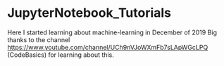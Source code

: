 # JupyterNotebook_Tutorials
Here I started learning about machine-learning in December of 2019  Big thanks to the channel https://www.youtube.com/channel/UCh9nVJoWXmFb7sLApWGcLPQ (CodeBasics) for learning about this.
